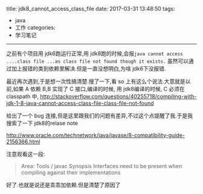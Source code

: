 title: jdk8_cannot_access_class_file
date: 2017-03-31 13:48:50
tags:
  - java
  - 工作
categories:
  - 学习笔记
---

之前有个项目用 jdk6跑运行正常,用 jdk8跑的时候,会报`java cannot access ....class file ...as class file not found though it exists.`
虽然可以通过加上报错的类到依赖里解决.但是一直没想明白,为啥 jdk6下没报错.


最近再次遇到,于是想一次性搞清楚.搜了一下,看 so 上有这么个说法.大意就是以前,如果 A 依赖 B,B 实现了 C 接口,编译的时候, 用 jdk8编译的时候, C 必须在 classpath 中,
http://stackoverflow.com/questions/40255718/compiling-with-jdk-1-8-java-cannot-access-class-file-class-file-not-found

给出了一个 bug 连接,但是这里跟我们的问题有差异,不过这个点提醒了我.于是我搜索了一下 jdk8的relase note

http://www.oracle.com/technetwork/java/javase/8-compatibility-guide-2156366.html

注意观看这一段:

>Area: Tools / javac 
>Synopsis
>Interfaces need to be present when compiling against their implementations

好了.也就是说还是乖乖加依赖.但是清楚了原因了